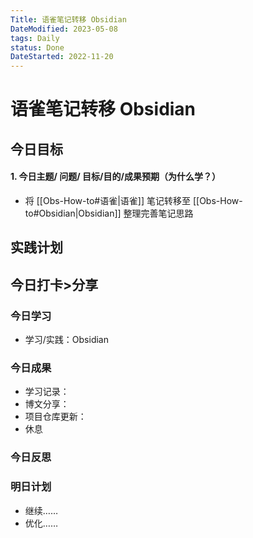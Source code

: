```yaml
---
Title: 语雀笔记转移 Obsidian
DateModified: 2023-05-08
tags: Daily
status: Done
DateStarted: 2022-11-20
---
```


# 语雀笔记转移 Obsidian

## 今日目标

#### 1. 今日主题/ 问题/ 目标/目的/成果预期（**为什么学**？）

- 将 [[Obs-How-to#语雀|语雀]] 笔记转移至 [[Obs-How-to#Obsidian|Obsidian]] 整理完善笔记思路

## 实践计划

## 今日打卡>分享

### 今日学习

- 学习/实践：Obsidian

### 今日成果

- 学习记录：
- 博文分享：
- 项目仓库更新：
- 休息

### 今日反思

### 明日计划

- 继续……
- 优化……
